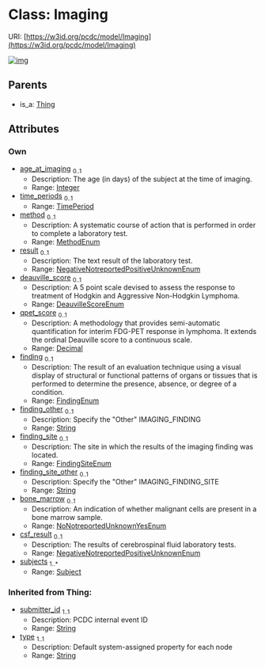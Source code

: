 
# Class: Imaging




URI: [https://w3id.org/pcdc/model/Imaging](https://w3id.org/pcdc/model/Imaging)


[![img](https://yuml.me/diagram/nofunky;dir:TB/class/[TimePeriod],[Thing],[Subject],[Subject]<subjects%201..*-++[Imaging&#124;age_at_imaging:integer%20%3F;method:MethodEnum%20%3F;result:NegativeNotreportedPositiveUnknownEnum%20%3F;deauville_score:DeauvilleScoreEnum%20%3F;qpet_score:decimal%20%3F;finding:FindingEnum%20%3F;finding_other:string%20%3F;finding_site:FindingSiteEnum%20%3F;finding_site_other:string%20%3F;bone_marrow:NoNotreportedUnknownYesEnum%20%3F;csf_result:NegativeNotreportedPositiveUnknownEnum%20%3F;submitter_id(i):string;type(i):string],[TimePeriod]<time_periods%200..1-++[Imaging],[Thing]^-[Imaging])](https://yuml.me/diagram/nofunky;dir:TB/class/[TimePeriod],[Thing],[Subject],[Subject]<subjects%201..*-++[Imaging&#124;age_at_imaging:integer%20%3F;method:MethodEnum%20%3F;result:NegativeNotreportedPositiveUnknownEnum%20%3F;deauville_score:DeauvilleScoreEnum%20%3F;qpet_score:decimal%20%3F;finding:FindingEnum%20%3F;finding_other:string%20%3F;finding_site:FindingSiteEnum%20%3F;finding_site_other:string%20%3F;bone_marrow:NoNotreportedUnknownYesEnum%20%3F;csf_result:NegativeNotreportedPositiveUnknownEnum%20%3F;submitter_id(i):string;type(i):string],[TimePeriod]<time_periods%200..1-++[Imaging],[Thing]^-[Imaging])

## Parents

 *  is_a: [Thing](Thing.md)

## Attributes


### Own

 * [age_at_imaging](age_at_imaging.md)  <sub>0..1</sub>
     * Description: The age (in days) of the subject at the time of imaging.
     * Range: [Integer](types/Integer.md)
 * [time_periods](time_periods.md)  <sub>0..1</sub>
     * Range: [TimePeriod](TimePeriod.md)
 * [method](method.md)  <sub>0..1</sub>
     * Description: A systematic course of action that is performed in order to complete a laboratory test.
     * Range: [MethodEnum](MethodEnum.md)
 * [result](result.md)  <sub>0..1</sub>
     * Description: The text result of the laboratory test.
     * Range: [NegativeNotreportedPositiveUnknownEnum](NegativeNotreportedPositiveUnknownEnum.md)
 * [deauville_score](deauville_score.md)  <sub>0..1</sub>
     * Description: A 5 point scale devised to assess the response to treatment of Hodgkin and Aggressive Non-Hodgkin Lymphoma.
     * Range: [DeauvilleScoreEnum](DeauvilleScoreEnum.md)
 * [qpet_score](qpet_score.md)  <sub>0..1</sub>
     * Description: A methodology that provides semi-automatic quantification for interim FDG-PET response in lymphoma. It extends the ordinal Deauville score to a continuous scale.
     * Range: [Decimal](types/Decimal.md)
 * [finding](finding.md)  <sub>0..1</sub>
     * Description: The result of an evaluation technique using a visual display of structural or functional patterns of organs or tissues that is performed to determine the presence, absence, or degree of a condition.
     * Range: [FindingEnum](FindingEnum.md)
 * [finding_other](finding_other.md)  <sub>0..1</sub>
     * Description: Specify the "Other" IMAGING_FINDING
     * Range: [String](types/String.md)
 * [finding_site](finding_site.md)  <sub>0..1</sub>
     * Description: The site in which the results of the imaging finding was located. 
     * Range: [FindingSiteEnum](FindingSiteEnum.md)
 * [finding_site_other](finding_site_other.md)  <sub>0..1</sub>
     * Description: Specify the "Other" IMAGING_FINDING_SITE
     * Range: [String](types/String.md)
 * [bone_marrow](bone_marrow.md)  <sub>0..1</sub>
     * Description: An indication of whether malignant cells are present in a bone marrow sample.
     * Range: [NoNotreportedUnknownYesEnum](NoNotreportedUnknownYesEnum.md)
 * [csf_result](csf_result.md)  <sub>0..1</sub>
     * Description: The results of cerebrospinal fluid laboratory tests.
     * Range: [NegativeNotreportedPositiveUnknownEnum](NegativeNotreportedPositiveUnknownEnum.md)
 * [subjects](subjects.md)  <sub>1..\*</sub>
     * Range: [Subject](Subject.md)

### Inherited from Thing:

 * [submitter_id](submitter_id.md)  <sub>1..1</sub>
     * Description: PCDC internal event ID
     * Range: [String](types/String.md)
 * [type](type.md)  <sub>1..1</sub>
     * Description: Default system-assigned property for each node
     * Range: [String](types/String.md)
